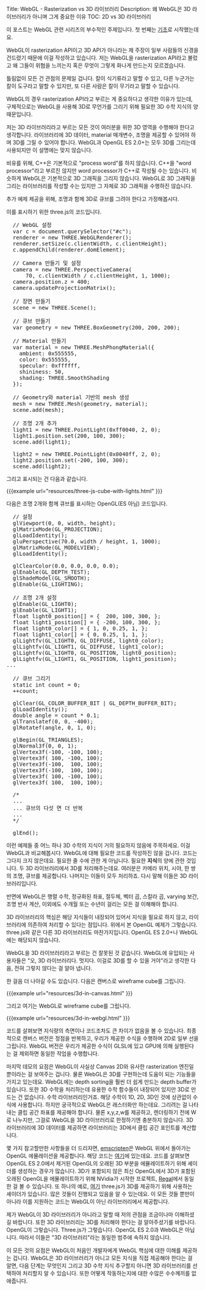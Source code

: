 Title: WebGL - Rasterization vs 3D 라이브러리
Description: 왜 WebGL은 3D 라이브러리가 아니며 그게 중요한 이유
TOC: 2D vs 3D 라이브러리


이 포스트는 WebGL 관련 시리즈의 부수적인 주제입니다.
첫 번째는 [기초](webgl-fundamentals.html)로 시작했는데요.

WebGL이 rasterization API이고 3D API가 아니라는 제 주장이 일부 사람들의 신경을 건드렸기 때문에 이걸 작성하고 있습니다.
저는 WebGL을 rasterization API라고 불렀고 왜 그들이 위협을 느끼는지 혹은 무엇이 그렇게 화나게 만드는지 모르겠습니다.

틀림없이 모든 건 관점의 문제일 겁니다.
칼이 식기류라고 말할 수 있고, 다른 누군가는 칼이 도구라고 말할 수 있지만, 또 다른 사람은 칼이 무기라고 말할 수 있습니다.

WebGL의 경우 rasterization API라고 부르는 게 중요하다고 생각한 이유가 있는데, 구체적으로는 WebGL을 사용해 3D로 무언가를 그리기 위해 필요한 3D 수학 지식의 양 때문입니다.

저는 3D 라이브러리라고 부르는 모든 것이 여러분을 위한 3D 영역을 수행해야 한다고 생각합니다.
라이브러리에 3D 데이터, material 매개변수, 조명을 제공할 수 있어야 하며 3D를 그릴 수 있어야 합니다.
WebGL과 OpenGL ES 2.0+는 모두 3D를 그리는데 사용되지만 이 설명에는 맞지 않습니다.

비유를 위해, C++은 기본적으로 "process word"를 하지 않습니다.
C++을 "word processor"라고 부르진 않지만 word processor가 C++로 작성될 수는 있습니다.
비슷하게 WebGL은 기본적으로 3D 그래픽을 그리지 않습니다.
WebGL로 3D 그래픽을 그리는 라이브러리를 작성할 수는 있지만 그 자체로 3D 그래픽을 수행하진 않습니다.

추가 예제 제공을 위해, 조명과 함께 3D로 큐브를 그려야 한다고 가정해봅시다.

이를 표시하기 위한 three.js의 코드입니다.

<pre class="prettyprint showlinemods">
  // WebGL 설정
  var c = document.querySelector("#c");
  renderer = new THREE.WebGLRenderer();
  renderer.setSize(c.clientWidth, c.clientHeight);
  c.appendChild(renderer.domElement);

  // Camera 만들기 및 설정
  camera = new THREE.PerspectiveCamera(
      70, c.clientWidth / c.clientHeight, 1, 1000);
  camera.position.z = 400;
  camera.updateProjectionMatrix();

  // 장면 만들기
  scene = new THREE.Scene();

  // 큐브 만들기
  var geometry = new THREE.BoxGeometry(200, 200, 200);

  // Material 만들기
  var material = new THREE.MeshPhongMaterial({
    ambient: 0x555555,
    color: 0x555555,
    specular: 0xffffff,
    shininess: 50,
    shading: THREE.SmoothShading
  });

  // Geometry와 material 기반의 mesh 생성
  mesh = new THREE.Mesh(geometry, material);
  scene.add(mesh);

  // 조명 2개 추가
  light1 = new THREE.PointLight(0xff0040, 2, 0);
  light1.position.set(200, 100, 300);
  scene.add(light1);

  light2 = new THREE.PointLight(0x0040ff, 2, 0);
  light2.position.set(-200, 100, 300);
  scene.add(light2);
</pre>

그리고 표시되는 건 다음과 같습니다.

{{{example url="resources/three-js-cube-with-lights.html" }}}

다음은 조명 2개와 함께 큐브를 표시하는 OpenGL(ES 아님) 코드입니다.

<pre class="prettyprint showlinemods">
  // 설정
  glViewport(0, 0, width, height);
  glMatrixMode(GL_PROJECTION);
  glLoadIdentity();
  gluPerspective(70.0, width / height, 1, 1000);
  glMatrixMode(GL_MODELVIEW);
  glLoadIdentity();

  glClearColor(0.0, 0.0, 0.0, 0.0);
  glEnable(GL_DEPTH_TEST);
  glShadeModel(GL_SMOOTH);
  glEnable(GL_LIGHTING);

  // 조명 2개 설정
  glEnable(GL_LIGHT0);
  glEnable(GL_LIGHT1);
  float light0_position[] = {  200, 100, 300, };
  float light1_position[] = { -200, 100, 300, };
  float light0_color[] = { 1, 0, 0.25, 1, };
  float light1_color[] = { 0, 0.25, 1, 1, };
  glLightfv(GL_LIGHT0, GL_DIFFUSE, light0_color);
  glLightfv(GL_LIGHT1, GL_DIFFUSE, light1_color);
  glLightfv(GL_LIGHT0, GL_POSITION, light0_position);
  glLightfv(GL_LIGHT1, GL_POSITION, light1_position);
...

  // 큐브 그리기
  static int count = 0;
  ++count;

  glClear(GL_COLOR_BUFFER_BIT | GL_DEPTH_BUFFER_BIT);
  glLoadIdentity();
  double angle = count * 0.1;
  glTranslatef(0, 0, -400);
  glRotatef(angle, 0, 1, 0);

  glBegin(GL_TRIANGLES);
  glNormal3f(0, 0, 1);
  glVertex3f(-100, -100, 100);
  glVertex3f( 100, -100, 100);
  glVertex3f(-100,  100, 100);
  glVertex3f(-100,  100, 100);
  glVertex3f( 100, -100, 100);
  glVertex3f( 100,  100, 100);

  /*
  ...
  ... 큐브의 다섯 면 더 반복
  ...
  */

  glEnd();
</pre>

이런 예제들 중 어느 하나 3D 수학의 지식이 거의 필요하지 않음에 주목하세요.
이걸 WebGL과 비교해봅시다.
WebGL에 대해 필요한 코드를 작성하진 않을 겁니다.
코드는 그다지 크지 않은데요.
필요한 줄 수에 관한 게 아닙니다.
필요한 **지식**의 양에 관한 것입니다.
두 3D 라이브러리에서 3D를 처리해주는데요.
여러분은 카메라 위치, 시야, 한 쌍의 조명, 큐브를 제공합니다.
나머지는 이들이 모두 처리하죠.
다시 말해 이들은 3D 라이브러리입니다.

반면에 WebGL은 행렬 수학, 정규화된 좌표, 절두체, 벡터 곱, 스칼라 곱, varying 보간, 조명 반사 계산, 이외에도 수개월 또는 수년이 걸리는 모든 걸 이해해야 합니다.

3D 라이브러리의 핵심은 해당 지식들이 내장되어 있어서 지식을 필요로 하지 않고, 라이브러리에 의존하여 처리할 수 있다는 점입니다.
위에서 본 OpenGL 예제가 그렇습니다.
three.js와 같은 다른 3D 라이브러리도 마찬가지입니다.
OpenGL ES 2.0+나 WebGL에는 해당되지 않습니다.

WebGL을 3D 라이브러리라고 부르는 건 잘못된 것 같습니다.
WebGL에 유입되는 사용자들은 "오, 3D 라이브러리다. 멋지다. 이걸로 3D를 할 수 있을 거야"라고 생각한 다음, 전혀 그렇지 않다는 걸 알아 냅니다.

한 걸음 더 나아갈 수도 있습니다.
다음은 캔버스로 wireframe cube를 그립니다.

{{{example url="resources/3d-in-canvas.html" }}}

그리고 여기는 WebGL로 wireframe cube를 그립니다.

{{{example url="resources/3d-in-webgl.html" }}}

코드를 살펴보면 지식량의 측면이나 코드조차도 큰 차이가 없음을 볼 수 있습니다.
최종적으로 캔버스 버전은 정점을 반복하고, 우리가 제공한 수식을 수행하며 2D로 일부 선을 그립니다.
WebGL 버전은 우리가 제공한 수식이 GLSL에 있고 GPU에 의해 실행된다는 걸 제외하면 동일한 작업을 수행합니다.

마지막 데모의 요점은 WebGL이 사실상 Canvas 2D와 유사한 rasterization 엔진일 뿐이라는 걸 보여주는 겁니다.
물론 WebGL은 3D를 구현하는데 도움이 되는 기능들을 가지고 있는데요.
WebGL에는 depth sorting을 훨씬 더 쉽게 만드는 depth buffer가 있습니다.
또한 3D 수학을 처리하는데 유용한 수학 함수들이 내장되어 있지만 3D로 만드는 건 없습니다.
수학 라이브러리인거죠.
해당 수학이 1D, 2D, 3D인 것에 상관없이 수식에 사용합니다.
하지만 궁극적으로 WebGL은 래스터화만 하는데요.
그리려는 걸 나타내는 클립 공간 좌표를 제공해야 합니다.
물론 x,y,z,w를 제공하고, 렌더링하기 전에 W로 나누지만, 그걸로 WebGL을 3D 라이브러리로 한정하기엔 충분하지 않습니다.
3D 라이브러리에 3D 데이터를 제공하면 라이브러리는 3D에서 클립 공간 포인트를 계산합니다.

몇 가지 참고할만한 사항들을 더 드리자면, [emscripten](https://emscripten.org/)은 WebGL 위에서 돌아가는 OpenGL 에뮬레이션을 제공합니다.
해당 코드는 [여기](https://github.com/emscripten-core/emscripten/blob/master/src/library_glemu.js)에 있는데요.
코드를 살펴보면 OpenGL ES 2.0에서 제거된 OpenGL의 오래된 3D 부분을 에뮬레이트하기 위해 셰이더를 생성하는 경우가 많습니다.
3D가 포함되지 않은 최신 OpenGL에서 3D가 포함된 오래된 OpenGL을 에뮬레이트하기 위해 NVidia가 시작한 프로젝트, [Regal](https://github.com/p3/regal/blob/184c62b7d7761481609ef1c1484ada659ae181b9/src/regal/RegalIff.cpp)에서 동일한 걸 볼 수 있습니다.
또 하나의 예로, [여기](https://gist.github.com/greggman/41d93c00649cba78abdbfc1231c9158c) three.js가 3D를 제공하기 위해 사용하는 셰이더가 있습니다.
많은 것들이 진행되고 있음을 알 수 있는데요.
이 모든 것들 뿐만이 아니라 이를 지원하는 코드는 WebGL이 아닌 라이브러리에서 제공합니다.

제가 WebGL이 3D 라이브러리가 아니라고 말할 때 저의 관점을 조금이나마 이해하셨길 바랍니다.
또한 3D 라이브러리는 3D를 처리해야 한다는 걸 알아주셨기를 바랍니다.
OpenGL이 그렇습니다.
Three.js가 그렇습니다.
OpenGL ES 2.0과 WebGL은 아닙니다.
따라서 이들은 "3D 라이브러리"라는 동일한 범주에 속하지 않습니다.

이 모든 것의 요점은 WebGL이 처음인 개발자에게 WebGL 핵심에 대한 이해를 제공하는 겁니다.
WebGL은 3D 라이브러리가 아니고 모든 지식을 직접 제공해야 한다는 걸 알면, 다음 단계는 무엇인지 그리고 3D 수학 지식 추구할지 아니면 3D 라이브러리를 선택하여 처리할지 알 수 있습니다.
또한 어떻게 작동하는지에 대한 수많은 수수께끼를 없애줍니다.

